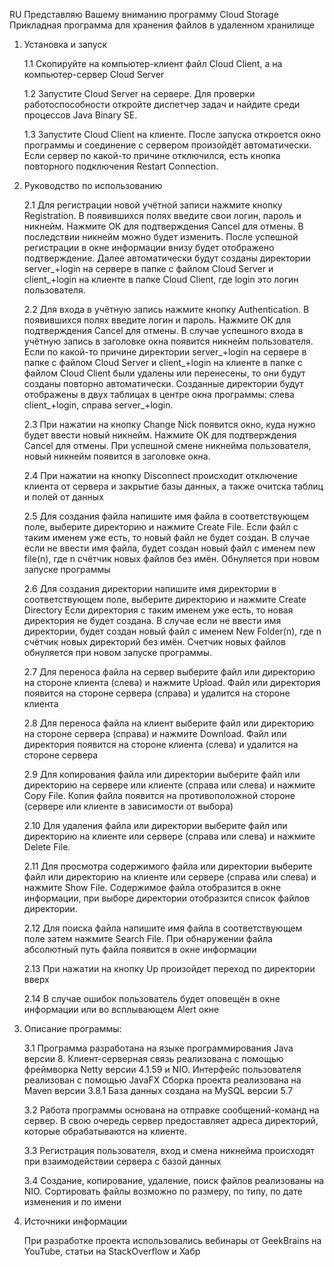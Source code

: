 RU
Представляю Вашему вниманию программу Cloud Storage
Прикладная программа для хранения файлов в удаленном хранилище

1. Установка и запуск 

    1.1 Скопируйте на компьютер-клиент файл Cloud Client, а на компьютер-сервер Cloud Server
    
    1.2 Запустите Cloud Server на сервере. Для проверки работоспособности откройте диспетчер задач и найдите среди процессов Java Binary SE.
    
    1.3 Запустите Cloud Client на клиенте. После запуска откроется окно программы и соединение с сервером произойдёт автоматически. 
        Если сервер по какой-то причине отключился, есть кнопка повторного подключения Restart Connection.

2. Руководство по использованию
   
    2.1 Для регистрации новой учётной записи нажмите кнопку Registration. В появившихся полях введите свои логин, пароль и никнейм.
        Нажмите ОК для подтверждения Cancel для отмены. В последствии никнейм можно будет изменить. 
        После успешной регистрации в окне информации внизу будет отображено подтверждение.
        Далее автоматически будут созданы директории server_+login на сервере в папке с файлом Cloud Server и client_+login на клиенте в папке Cloud Client, где login это логин пользователя.
    
    2.2 Для входа в учётную запись нажмите кнопку Authentication. В появившихся полях введите логин и пароль.
        Нажмите ОК для подтверждения Cancel для отмены.
        В случае успешного входа в учётную запись в заголовке окна появится никнейм пользователя.
        Если по какой-то причине директории server_+login на сервере в папке с файлом Cloud Server и client_+login на клиенте в папке с файлом Cloud Client были удалены или перенесены, то они будут созданы повторно автоматически.
        Созданные директории будут отображены в двух таблицах в центре окна программы: слева client_+login, справа server_+login.
    
    2.3 При нажатии на кнопку Change Nick появится окно, куда нужно будет ввести новый никнейм.
        Нажмите ОК для подтверждения Cancel для отмены.
        При успешной смене никнейма пользователя, новый никнейм появится в заголовке окна.
   
    2.4 При нажатии на кнопку Disconnect происходит отключение клиента от сервера и закрытие базы данных, а также очитска таблиц и полей от данных 
    
    2.5 Для создания файла напишите имя файла в соответствующем поле, выберите директорию и нажмите Create File. 
        Если файл с таким именем уже есть, то новый файл не будет создан. 
        В случае если не ввести имя файла, будет создан новый файл с именем new file(n), где n счётчик новых файлов без имён. Обнуляется при новом запуске программы
    
    2.6 Для создания директории напишите имя директории в соответствующем поле, выберите директорию и нажмите Create Directory
        Если директория с таким именем уже есть, то новая директория не будет создана.
        В случае если не ввести имя директории, будет создан новый файл с именем New Folder(n), где n счётчик новых директорий без имён. Счетчик новых файлов обнуляется при новом запуске программы.
    
    2.7 Для переноса файла на сервер выберите файл или директорию на стороне клиента (слева) и нажмите Upload. 
        Файл или директория появится на стороне сервера (справа) и удалится на стороне клиента  
   
    2.8 Для переноса файла на клиент выберите файл или директорию на стороне сервера (справа) и нажмите Download.
        Файл или директория появится на стороне клиента (слева) и удалится на стороне сервера

    2.9 Для копирования файла или директории выберите файл или директорию на сервере или клиенте (справа или слева) и нажмите Copy File.
        Копия файла появится на противоположной стороне (сервере или клиенте в зависимости от выбора)

    2.10 Для удаления файла или директории выберите файл или директорию на клиенте или сервере (справа или слева) и нажмите Delete File.

    2.11 Для просмотра содержимого файла или директории выберите файл или директорию на клиенте или сервере (справа или слева) и нажмите Show File.
         Содержимое файла отобразится в окне информации, при выборе директории отобразится список файлов директории.
   
    2.12 Для поиска файла напишите имя файла в соответствующем поле затем нажмите Search File.
         При обнаружении файла абсолютный путь файла появится в окне информации
   
    2.13 При нажатии на кнопку Up произойдет переход по директории вверх

    2.14 В случае ошибок пользователь будет оповещён в окне информации или во всплывающем Alert окне
   
3. Описание программы:

    3.1 Программа разработана на языке программирования Java версии 8. 
        Клиент-серверная связь реализована с помощью фреймворка Netty версии 4.1.59 и NIO. 
        Интерфейс пользователя реализован с помощью JavaFX
        Сборка проекта реализована на Maven версии 3.8.1
        База данных создана на MySQL версии 5.7
    
    3.2 Работа программы основана на отправке сообщений-команд на сервер.
        В свою очередь сервер предоставляет адреса директорий, которые обрабатываются на клиенте.

    3.3 Регистрация пользователя, вход и смена никнейма происходят при взаимодействии сервера с базой данных

    3.4 Создание, копирование, удаление, поиск файлов реализованы на NIO.
        Сортировать файлы возможно по размеру, по типу, по дате изменения и по имени 

4. Источники информации
   
    При разработке проекта использовались вебинары от GeekBrains на YouTube, статьи на StackOverflow и Хабр
   
